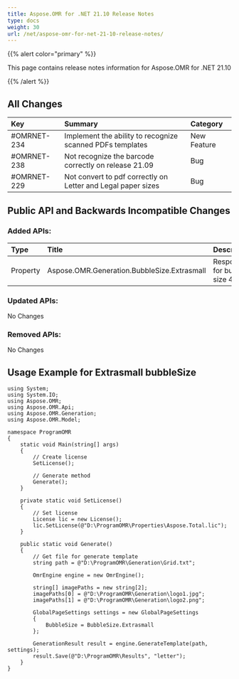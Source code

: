 ```yaml
---
title: Aspose.OMR for .NET 21.10 Release Notes
type: docs
weight: 30
url: /net/aspose-omr-for-net-21-10-release-notes/
---
```


{{% alert color="primary" %}} 

This page contains release notes information for Aspose.OMR for .NET 21.10

{{% /alert %}} 
## **All Changes**
|**Key**|**Summary**|**Category**|
| :- | :- | :- |
|#OMRNET-234|Implement the ability to recognize scanned PDFs templates|New Feature|
|#OMRNET-238|Not recognize the barcode correctly on release 21.09|Bug|
|#OMRNET-229|Not convert to pdf correctly on Letter and Legal paper sizes|Bug|

## **Public API and Backwards Incompatible Changes**
### **Added APIs:**

|**Type**|**Title**|**Description**|
| :- | :- | :- |
|Property|Aspose.OMR.Generation.BubbleSize.Extrasmall|Responsible for bubble size 40|

### **Updated APIs:**

No Changes

### **Removed APIs:**

No Changes

## **Usage Example for Extrasmall bubbleSize**
```code
using System;
using System.IO;
using Aspose.OMR;
using Aspose.OMR.Api;
using Aspose.OMR.Generation;
using Aspose.OMR.Model;

namespace ProgramOMR
{
    static void Main(string[] args)
    {
        // Create license
        SetLicense();   

        // Generate method
        Generate();
    }

    private static void SetLicense()
    {
        // Set license 
        License lic = new License();
        lic.SetLicense(@"D:\ProgramOMR\Properties\Aspose.Total.lic");
    }

    public static void Generate()
    {
        // Get file for generate template
        string path = @"D:\ProgramOMR\Generation\Grid.txt";

        OmrEngine engine = new OmrEngine();

        string[] imagePaths = new string[2];
        imagePaths[0] = @"D:\ProgramOMR\Generation\logo1.jpg";
        imagePaths[1] = @"D:\ProgramOMR\Generation\logo2.png";

        GlobalPageSettings settings = new GlobalPageSettings
        {
            BubbleSize = BubbleSize.Extrasmall
        };

        GenerationResult result = engine.GenerateTemplate(path, settings);
        result.Save(@"D:\ProgramOMR\Results", "letter");
    }
}
```
